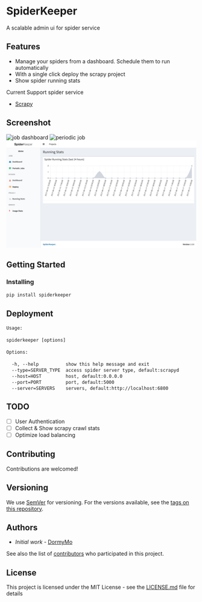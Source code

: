 # SpiderKeeper

A scalable admin ui for spider service 

## Features

- Manage your spiders from a dashboard. Schedule them to run automatically
- With a single click deploy the scrapy project
- Show spider running stats


Current Support spider service
- [Scrapy](https://github.com/scrapy/scrapy)

## Screenshot
![job dashboard](https://raw.githubusercontent.com/DormyMo/SpiderKeeper/master/screenshot/screenshot_1.png)
![periodic job](https://raw.githubusercontent.com/DormyMo/SpiderKeeper/master/screenshot/screenshot_2.png)
![running stats](https://raw.githubusercontent.com/DormyMo/SpiderKeeper/master/screenshot/screenshot_3.png)

## Getting Started


### Installing


```
pip install spiderkeeper
```

## Deployment

```
Usage: 

spiderkeeper [options]

Options:

  -h, --help          show this help message and exit
  --type=SERVER_TYPE  access spider server type, default:scrapyd
  --host=HOST         host, default:0.0.0.0
  --port=PORT         port, default:5000
  --server=SERVERS    servers, default:http://localhost:6800

```

## TODO
- [ ] User Authentication
- [ ] Collect & Show scrapy crawl stats
- [ ] Optimize load balancing

## Contributing

Contributions are welcomed!

## Versioning

We use [SemVer](http://semver.org/) for versioning. For the versions available, see the [tags on this repository](https://github.com/DormyMo/SpiderKeeper/tags). 

## Authors

- *Initial work* - [DormyMo](https://github.com/DormyMo)

See also the list of [contributors](https://github.com/DormyMo/SpiderKeeper/contributors) who participated in this project.

## License

This project is licensed under the MIT License - see the [LICENSE.md](LICENSE.md) file for details

